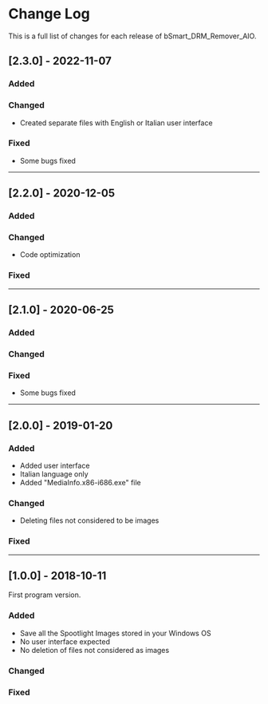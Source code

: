 # Change Log
This is a full list of changes for each release of bSmart_DRM_Remover_AIO.
 
## [2.3.0] - 2022-11-07
 
### Added
 
### Changed
 - Created separate files with English or Italian user interface
 
### Fixed
 - Some bugs fixed
 
----------------------------------------------------------------------------------------

## [2.2.0] - 2020-12-05
  
### Added
 
### Changed
 - Code optimization
 
### Fixed
 
----------------------------------------------------------------------------------------

## [2.1.0] - 2020-06-25
  
### Added
 
### Changed
 
### Fixed
 - Some bugs fixed
 
----------------------------------------------------------------------------------------

## [2.0.0] - 2019-01-20
  
### Added
 - Added user interface
 - Italian language only
 - Added "MediaInfo.x86-i686.exe" file
 
### Changed
 - Deleting files not considered to be images
 
### Fixed
 
----------------------------------------------------------------------------------------

## [1.0.0] - 2018-10-11
  
First program version.
 
### Added
 - Save all the Spootlight Images stored in your Windows OS
 - No user interface expected
 - No deletion of files not considered as images
 
### Changed
 
### Fixed
 
